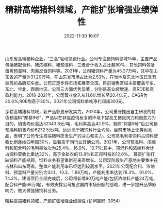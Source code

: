 ﻿---
title: 精耕高端猪料领域，产能扩张增强业绩弹性
date: 2022-11-30 16:07
tags:
- 邦基科技
updated: 1970-01-01 08:00:00
---

山东省高端猪料企业，“三高”驱动领跑行业。公司专注猪饲料领域15年，主要产品包括猪配合料、猪浓缩料、猪预混料，三者合计收入占比超90%，其他饲料包括蛋禽预混料、肉类反刍饲料等。2021年，公司猪饲料产量为45.27万吨，其中在山东省的产量为31.20万吨，在山东省市场占比为2.53%，在当地及东北地区已具有较高的品牌知名度。公司正逐步将市场拓展至全国，目前销售区域主要覆盖华东、东北、华北、西南地区。公司三方面优势显著，分别是高业绩增速、高ROE和高盈利能力。2018-2021年，公司营业收入从11.6亿增长至20.4亿元，CAGR为20.6%;R0E均高于30%。2021年公司饲料单吨净利润超300元。
<!-- more -->
深耕高端猪料领域，新产品彰显研发实力。2020年，公司重磅推出自主研发的特色预混料“邦基9号”，产品以在非瘟疫情反复的环境下提高生猪抵抗力和自愈力为目的，销售均价高达52343.8元/吨，毛利率高达42.9%，剔除“邦基9号”后公司猪预混料销售均价6272.5元/吨，远远高于猪饲料行业均价。目前市场上无类似竞品，表明了公司专注高端猪料研发生产的决心和实力。公司高毛利率饲料占饲料营收比例连续四年超30%，显著高于同行业其他公司。2021年，公司预混料、浓缩料和配合料的毛利率依次为25.4%、16.9%、10.7%;其中，预混料和浓缩料合计占饲料营收比重达32%，高于金新农的13.8%和正邦科技的12.6%。
募资扩张打破饲料产能瓶颈，饲料业务有望重新迎来高增长。公司现阶段生产基地主要集中在吉林和山东两省，整体产能利用率已经达到较高水平，2021年公司配合料、浓缩料、预混料产量分别为33.1、10.3、1.88万吨，产能利用率达到78.3%、61.0%、74.3%。建设项目全部完成后，公司将新增90万吨产能(包括浓缩料产能24万吨，配合料产能66万吨)，有效支撑公司抢占国内市场份额的战略，进一步提升品牌影响力，做大做强猪饲料业务。

[精耕高端猪料领域，产能扩张增强业绩弹性](https://url12.ctfile.com/f/3948612-738822525-52f088?p=3054)
(访问密码: 3054)

